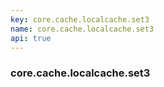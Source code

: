 ```yaml
---
key: core.cache.localcache.set3
name: core.cache.localcache.set3
api: true
---
```


### core.cache.localcache.set3
